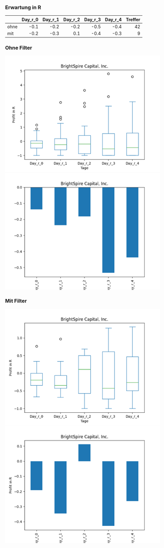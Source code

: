### Erwartung in R
|      |   Day_r_0 |   Day_r_1 |   Day_r_2 |   Day_r_3 |   Day_r_4 |   Treffer |
|:-----|----------:|----------:|----------:|----------:|----------:|----------:|
| ohne |      -0.1 |      -0.2 |      -0.2 |      -0.5 |      -0.4 |        42 |
| mit  |      -0.2 |      -0.3 |       0.1 |      -0.4 |      -0.3 |         9 |

### Ohne Filter
![image info](./data/BRSP_box_all.png)
![image info](./data/BRSP_median_all.png)

### Mit Filter
![image info](./data/BRSP_box_filtered.png)
![image info](./data/BRSP_median_filtered.png)